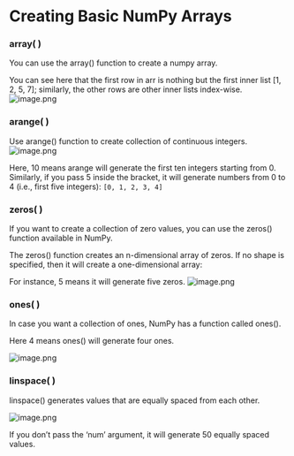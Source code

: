 # Creating Basic NumPy Arrays

### array( )

You can use the array() function to create a numpy array.

You can see here that the first row in arr is nothing but the first inner list \[1, 2, 5, 7]; similarly, the other rows are other inner lists index-wise.
![image.png](https://dphi-live.s3.amazonaws.com/media_uploads/image_44efcf1dafe3476e97b5f5529e7c7905.png)

### arange( )

Use arange() function to create collection of continuous integers.
![image.png](https://dphi-live.s3.amazonaws.com/media_uploads/image_aa60921d6a504e1f9042be8a10a69062.png)

Here, 10 means arange will generate the first ten integers starting from 0. Similarly, if you pass 5 inside the bracket, it will generate numbers from 0 to 4 (i.e., first five integers): `[0, 1, 2, 3, 4]`

### zeros( )

If you want to create a collection of zero values, you can use the zeros() function available in NumPy.

The zeros() function creates an n-dimensional array of zeros. If no shape is specified, then it will create a one-dimensional array:

For instance, 5 means it will generate five zeros.
![image.png](https://dphi-live.s3.amazonaws.com/media_uploads/image_444ffe58ce9840bf889fa46a035dbc27.png)

### ones( )

In case you want a collection of ones, NumPy has a function called ones().

Here 4 means ones() will generate four ones.

![image.png](https://dphi-live.s3.amazonaws.com/media_uploads/image_cbbec70928ee4bb59f14918a1ea72752.png)

### linspace( )

linspace() generates values that are equally spaced from each other.

![image.png](https://dphi-live.s3.amazonaws.com/media_uploads/image_540ae4787ad640fc955fcf8ca0539f6a.png)

If you don’t pass the ‘num’ argument, it will generate 50 equally spaced values.